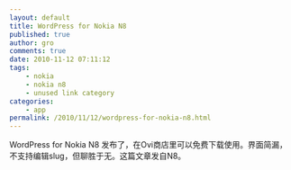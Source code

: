 ```yaml
---
layout: default
title: WordPress for Nokia N8
published: true
author: gro
comments: true
date: 2010-11-12 07:11:12
tags:
    - nokia
    - nokia n8
    - unused link category
categories:
    - app
permalink: /2010/11/12/wordpress-for-nokia-n8.html
---
```

WordPress for Nokia N8 发布了，在Ovi商店里可以免费下载使用。界面简漏，不支持编辑slug，但聊胜于无。这篇文章发自N8。